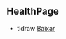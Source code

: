 ## HealthPage

- tldraw [Baixar](https://marketplace.visualstudio.com/items?itemName=tldraw-org.tldraw-vscode)
